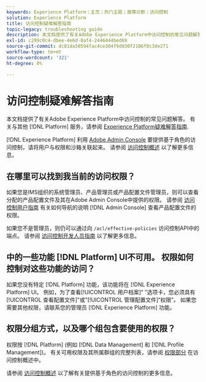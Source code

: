 ```yaml
---
keywords: Experience Platform；主页；热门主题；故障诊断；访问控制
solution: Experience Platform
title: 访问控制疑难解答指南
topic-legacy: troubleshooting guide
description: 本文档提供了有关Adobe Experience Platform中访问控制的常见问题解答。
exl-id: c299c0c4-dbee-4e6d-8af4-2446444bed69
source-git-commit: dc81da58594fac4ce304f9d030f2106f0c3de271
workflow-type: tm+mt
source-wordcount: '321'
ht-degree: 0%

---
```


# 访问控制疑难解答指南

本文档提供了有关Adobe Experience Platform中访问控制的常见问题解答。 有关与其他 [!DNL Platform] 服务，请参阅 [Experience Platform疑难解答指南](../landing/troubleshooting.md).

[!DNL Experience Platform] 利用 [Adobe Admin Console](https://adminconsole.adobe.com) 要提供基于角色的访问控制，请将用户与权限和沙箱关联起来。  请参阅 [访问控制概述](home.md) 以了解更多信息。

## 在哪里可以找到我当前的访问权限？

如果您是IMS组织的系统管理员、产品管理员或产品配置文件管理员，则可以查看分配的产品配置文件及其在Adobe Admin Console中提供的权限。 请参阅 [访问控制用户指南](./ui/overview.md) 有关如何导航的说明 [!DNL Admin Console] 查看产品配置文件的权限。

如果您不是管理员，则仍可以通过向 `/acl/effective-policies` 访问控制API中的端点。 请参阅 [访问控制开发人员指南](./api/effective-policies.md) 以了解更多信息。

## 中的一些功能 [!DNL Platform] UI不可用。 权限如何控制对这些功能的访问？

如果您没有特定 [!DNL Platform] 功能，该功能将在 [!DNL Experience Platform] UI。 例如，为了查看[!UICONTROL 用户档案]“ ”选项卡，您必须具有[!UICONTROL 查看配置文件]&quot;或&quot;[!UICONTROL 管理配置文件]“权限”。 如果您需要其他权限，请联系您的管理员 [!DNL Experience Platform] 功能。

## 权限分组方式，以及哪个组包含要使用的权限？

权限按 [!DNL Platform] (例如 [!DNL Data Management] 和 [!DNL Profile Management])。 有关可用权限及其所属群组的完整列表，请参阅 [权限部分](home.md#permissions) 在访问控制概述中。

请参阅 [访问控制概述](home.md) 以了解有关提供基于角色的访问控制的更多信息。

